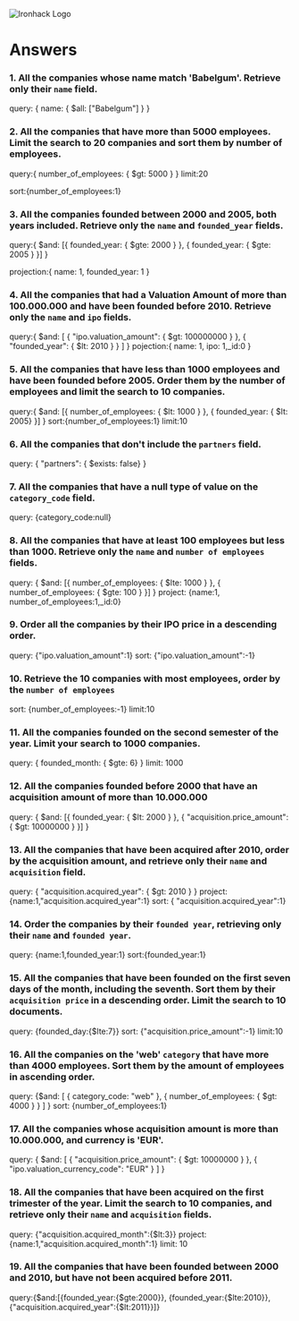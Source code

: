 ![Ironhack Logo](https://i.imgur.com/1QgrNNw.png)

# Answers

### 1. All the companies whose name match 'Babelgum'. Retrieve only their `name` field.

query: { name: { $all: ["Babelgum"] } } 

### 2. All the companies that have more than 5000 employees. Limit the search to 20 companies and sort them by **number of employees**.

query:{ number_of_employees: { $gt: 5000 } }
limit:20

sort:{number_of_employees:1}

### 3. All the companies founded between 2000 and 2005, both years included. Retrieve only the `name` and `founded_year` fields.

query:{ $and: [{ 
founded_year: { $gte: 2000 } }, { 
founded_year: { $gte: 2005 } }] }  

projection:{ name: 1, founded_year: 1 }

### 4. All the companies that had a Valuation Amount of more than 100.000.000 and have been founded before 2010. Retrieve only the `name` and `ipo` fields.

query:{ 
  $and: [
    { "ipo.valuation_amount": { $gt: 100000000 } }, 
    { "founded_year": { $lt: 2010 } }
  ]
}
pojection:{ name: 1, ipo: 1,_id:0 }

### 5. All the companies that have less than 1000 employees and have been founded before 2005. Order them by the number of employees and limit the search to 10 companies.

query:{ $and: [{ number_of_employees: { $lt: 1000 } }, { founded_year: { $lt: 2005} }] } 
sort:{number_of_employees:1}
limit:10
### 6. All the companies that don't include the `partners` field.

query:  { "partners": { $exists: false} }

### 7. All the companies that have a null type of value on the `category_code` field.

query: {category_code:null} 

### 8. All the companies that have at least 100 employees but less than 1000. Retrieve only the `name` and `number of employees` fields.

query: { $and: [{ number_of_employees: { $lte: 1000 } }, { number_of_employees: { $gte: 100 } }] } 
project: {name:1, number_of_employees:1,_id:0}
### 9. Order all the companies by their IPO price in a descending order.

query: {"ipo.valuation_amount":1}
sort: {"ipo.valuation_amount":-1}

### 10. Retrieve the 10 companies with most employees, order by the `number of employees`

sort: {number_of_employees:-1}
limit:10
### 11. All the companies founded on the second semester of the year. Limit your search to 1000 companies.

query: { founded_month: { $gte: 6} }
limit: 1000

### 12. All the companies founded before 2000 that have an acquisition amount of more than 10.000.000

query: { $and: [{ founded_year: { $lt: 2000 } }, { "acquisition.price_amount": { $gt: 10000000 } }] } 

### 13. All the companies that have been acquired after 2010, order by the acquisition amount, and retrieve only their `name` and `acquisition` field.

query:   { "acquisition.acquired_year": { $gt: 2010 } }
project: {name:1,"acquisition.acquired_year":1}
sort: { "acquisition.acquired_year":1}
### 14. Order the companies by their `founded year`, retrieving only their `name` and `founded year`.

query: {name:1,founded_year:1}
sort:{founded_year:1}

### 15. All the companies that have been founded on the first seven days of the month, including the seventh. Sort them by their `acquisition price` in a descending order. Limit the search to 10 documents.

query: {founded_day:{$lte:7}}
sort: {"acquisition.price_amount":-1}
limit:10

### 16. All the companies on the 'web' `category` that have more than 4000 employees. Sort them by the amount of employees in ascending order.

query: {$and: [
{ category_code: "web" },
    { number_of_employees: { $gt: 4000 } }
  ]
}
sort: {number_of_employees:1}
### 17. All the companies whose acquisition amount is more than 10.000.000, and currency is 'EUR'.

query: {
  $and: [
    { "acquisition.price_amount": { $gt: 10000000 } },
    { "ipo.valuation_currency_code": "EUR" }
  ]
}

### 18. All the companies that have been acquired on the first trimester of the year. Limit the search to 10 companies, and retrieve only their `name` and `acquisition` fields.

query: {"acquisition.acquired_month":{$lt:3}}
project: {name:1,"acquisition.acquired_month":1}
limit: 10
### 19. All the companies that have been founded between 2000 and 2010, but have not been acquired before 2011.

query:{$and:[{founded_year:{$gte:2000}}, {founded_year:{$lte:2010}},{"acquisition.acquired_year":{$lt:2011}}]}